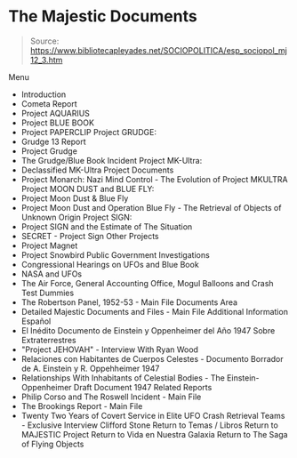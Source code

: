 # The Majestic Documents

> Source: https://www.bibliotecapleyades.net/SOCIOPOLITICA/esp_sociopol_mj12_3.htm

Menu
- Introduction
- Cometa Report
- Project AQUARIUS
- Project BLUE BOOK
- Project PAPERCLIP
Project GRUDGE:
- Grudge 13 Report
- Project Grudge
- The Grudge/Blue Book Incident
Project MK-Ultra:
- Declassified MK-Ultra Project Documents
- Project Monarch: Nazi Mind Control - The Evolution of Project MKULTRA
Project MOON DUST and BLUE FLY:
- Project Moon Dust & Blue Fly
- Project Moon Dust and Operation Blue Fly - The Retrieval of Objects of Unknown Origin
Project SIGN:
- Project SIGN and the Estimate of The Situation
- SECRET - Project Sign
Other Projects
- Project Magnet
- Project Snowbird
Public Government Investigations
- Congressional Hearings on UFOs and Blue Book
- NASA and UFOs
- The Air Force, General Accounting Office, Mogul Balloons and Crash Test Dummies
- The Robertson Panel, 1952-53 - Main File
Documents Area
- Detailed Majestic Documents and Files - Main File
Additional Information
Español
- El Inédito Documento de Einstein y Oppenheimer del Año 1947 Sobre Extraterrestres
- "Project JEHOVAH" - Interview With Ryan Wood
- Relaciones con Habitantes de Cuerpos Celestes - Documento Borrador de A. Einstein y R. Oppehheimer 1947
- Relationships With Inhabitants of Celestial Bodies - The Einstein-Oppenheimer Draft Document 1947
Related Reports
- Philip Corso and The Roswell Incident - Main File
- The Brookings Report - Main File
- Twenty Two Years of Covert Service in Elite UFO Crash Retrieval Teams - Exclusive Interview Clifford Stone
Return to Temas / Libros
Return to MAJESTIC Project
Return to Vida en Nuestra Galaxia
Return to The Saga of Flying Objects
